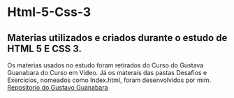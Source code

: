 # Html-5-Css-3

<h2>Materias utilizados e criados durante o estudo de HTML 5 E CSS 3.</h2>
Os materias usados no estudo foram retirados do Curso do Gustava Guanabara do Curso em Video.
Já os materais das pastas Desafios e Exercicios, nomeados como Index.html, foram desenvolvidos por mim.
</br>
<a href="https://github.com/gustavoguanabara">Repositorio do Gustavo Guanabara</a>
